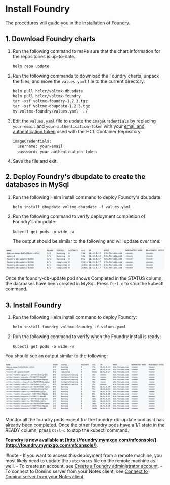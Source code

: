 # Install Foundry

The procedures will guide you in the installation of Foundry.

## 1. Download Foundry charts

1. Run the following command to make sure that the chart information for the repositories is up-to-date.

    ```
    helm repo update
    ```

2. Run the following commands to download the Foundry charts, unpack the files, and move the `values.yaml` file to the current directory:

    ```
    helm pull hclcr/voltmx-dbupdate
    helm pull hclcr/voltmx-foundry
    tar -xzf voltmx-foundry-1.2.3.tgz
    tar -xzf voltmx-dbupdate-1.2.3.tgz
    mv voltmx-foundry/values.yaml  ./
    ```

3. Edit the `values.yaml` file to update the `imageCredentials` by replacing `your-email` and   `your-authentication-token` with your [email and authentication token](obtainauthenticationtoken.md) used with the HCL Container Repository.

    ```{ .yaml .no-copy }
    imageCredentials:
      username: your-email
      password: your-authentication-token
    ```

4. Save the file and exit.

## 2. Deploy Foundry's dbupdate to create the databases in MySql

1. Run the following Helm install command to deploy Foundry's dbupdate:

    ```
    helm install dbupdate voltmx-dbupdate -f values.yaml
    ```

2. Run the following command to verify deployment completion of Foundry's dbupdate:

    ```
    kubectl get pods -o wide -w
    ```

    The output should be similar to the following and will update over time:

![](../assets/images/output2.png)

Once the foundry-db-update pod shows Completed in the STATUS column, the databases have been created in MySql. Press `Ctrl-c` to stop the kubectl command.

## 3. Install Foundry

1. Run the following Helm install command to deploy Foundry:

    ```
    helm install foundry voltmx-foundry -f values.yaml
    ```

2. Run the following command to verify when the Foundry install is ready:

    ```
    kubectl get pods -o wide -w
    ```

You should see an output similar to the following:

![](../assets/images/output1.png)

Monitor all the foundry pods except for the foundry-db-update pod as it has already been completed. Once the other foundry pods have a 1/1 state in the READY column, press `Ctrl-c` to stop the kubectl command.

**Foundry is now available at [http://foundry.mymxgo.com/mfconsole/](http://foundry.mymxgo.com/mfconsole/)**.

!!!note
    - If you want to access this deployment from a remote machine, you most likely need to update the `/etc/hosts` file on the remote machine as well.
    - To create an account, see [Create a Foundry administrator account](../howto/foundryadminaccount.md).
    - To connect to Domino server from your Notes client, see [Connect to Domino server from your Notes client](../howto/connectdominofromnotes.md).
